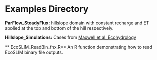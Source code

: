 Examples Directory
==================

**ParFlow_SteadyFlux:**  hillslope domain with constant recharge and ET applied at the top and bottom of the hill respectively.

**Hillslope_Simulations:**
Cases from [Maxwell et al. Ecohydrology](https://doi.org/10.1002/eco.2042)

** EcoSLIM_ReadBin_fnx.R**
An R function demonstrating how to read EcoSLIM binary file outputs. 
